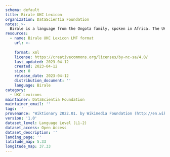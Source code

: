 ```yaml
---
schema: default
title: Birale UKC Lexicon
organization: DataScientia Foundation
notes: >-
  Birale is a language from the Ongota family, spoken in Africa. The UKC Lexicon of Birale is represented as a lexico-semantic network. It consists of words, word senses, synsets, as well as sense-level and synset-level relationships.
resources:
  - name: Birale UKC Lexicon LMF format
    url: >-
      
    format: xml
    license: https://creativecommons.org/licenses/by-nc-sa/4.0/
    last_updated: 2023-04-12
    created: 2023-04-12
    size: 0
    release_date: 2023-04-12
    distribution_document: ''
    language: Birale
category:
  - UKC Lexicons
maintainer: DataScientia Foundation
maintainer_email: ''
tags: ''
provenance: 'Wiktionary 2022.01. by Wikimedia Foundation (http://en.wiktionary.org); Princeton WordNet 2.1 by Princeton University (https://wordnet.princeton.edu)'
version: '1.0'
dataset_level: Language Level (L1-2)
dataset_access: Open Access
dataset_description: ''
landing_page: ''
latitude_map: 5.33
longitude_map: 37.33
---
```


